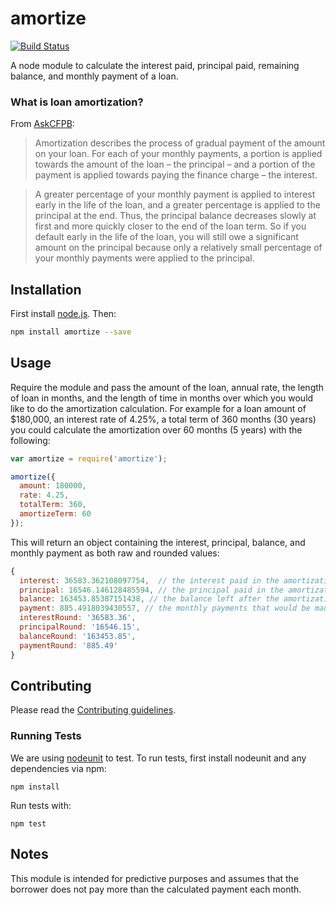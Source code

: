 amortize
========

[![Build Status](https://travis-ci.org/cfpb/amortize.svg?branch=master)](https://travis-ci.org/cfpb/amortize)

A node module to calculate the interest paid, principal paid, remaining balance, and monthly payment of a loan.

### What is loan amortization?

From [AskCFPB](http://www.consumerfinance.gov/askcfpb/771/what-amortization-and-how-could-it-affect-my-loan.html):

> Amortization describes the process of gradual payment of the amount on your loan. For each of your monthly payments, a portion is applied towards the amount of the loan – the principal – and a portion of the payment is applied towards paying the finance charge – the interest.

> A greater percentage of your monthly payment is applied to interest early in the life of the loan, and a greater percentage is applied to the principal at the end. Thus, the principal balance decreases slowly at first and more quickly closer to the end of the loan term. So if you default early in the life of the loan, you will still owe a significant amount on the principal because only a relatively small percentage of your monthly payments were applied to the principal.

## Installation

First install [node.js](http://nodejs.org/). Then:

```sh
npm install amortize --save
```

## Usage
Require the module and pass the amount of the loan, annual rate, the length of loan in months, and the length of time in months over which you would like to do the amortization calculation. For example for a loan amount of $180,000, an interest rate of 4.25%, a total term of 360 months (30 years) you could calculate the amortization over 60 months (5 years) with the following:

```javascript
var amortize = require('amortize');

amortize({
  amount: 180000,
  rate: 4.25,
  totalTerm: 360,
  amortizeTerm: 60
});
```

This will return an object containing the interest, principal, balance, and monthly payment as both raw and rounded values:

```javascript
{
  interest: 36583.362108097754,  // the interest paid in the amortization period
  principal: 16546.146128485594, // the principal paid in the amortization period
  balance: 163453.85387151438, // the balance left after the amortization period
  payment: 885.4918039430557, // the monthly payments that would be made
  interestRound: '36583.36',
  principalRound: '16546.15',
  balanceRound: '163453.85',
  paymentRound: '885.49'
}
```



## Contributing

Please read the [Contributing guidelines](CONTRIBUTING.md).

### Running Tests

We are using [nodeunit](https://github.com/caolan/nodeunit) to test. To run tests, first install nodeunit and any dependencies via npm:

```
npm install
```

Run tests with:

```
npm test
```

## Notes

This module is intended for predictive purposes and assumes that the borrower does not pay more than the calculated payment each month.
